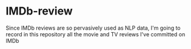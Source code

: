 # IMDb-review
Since IMDb reviews are so pervasively used as NLP data, I'm going to record in this repository all the movie and TV reviews I've committed on IMDb
